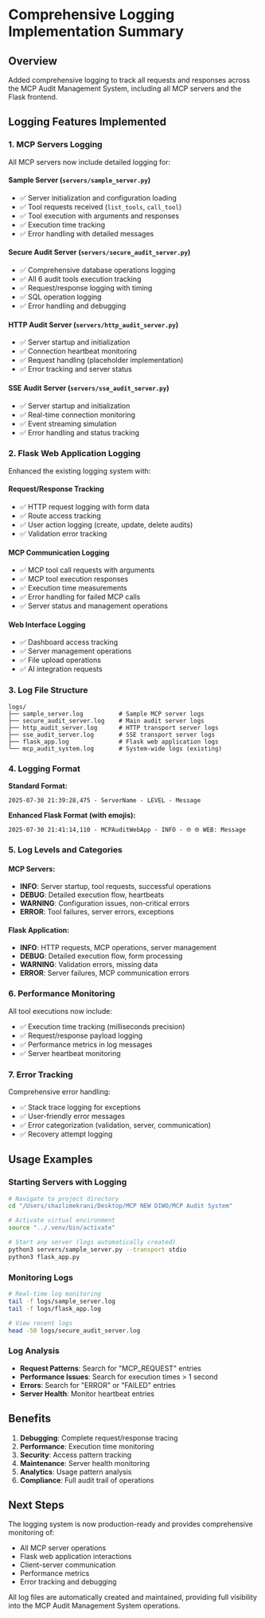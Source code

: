 # Comprehensive Logging Implementation Summary

## Overview
Added comprehensive logging to track all requests and responses across the MCP Audit Management System, including all MCP servers and the Flask frontend.

## Logging Features Implemented

### 1. **MCP Servers Logging**
All MCP servers now include detailed logging for:

#### Sample Server (`servers/sample_server.py`)
- ✅ Server initialization and configuration loading
- ✅ Tool requests received (`list_tools`, `call_tool`)
- ✅ Tool execution with arguments and responses
- ✅ Execution time tracking
- ✅ Error handling with detailed messages

#### Secure Audit Server (`servers/secure_audit_server.py`)
- ✅ Comprehensive database operations logging
- ✅ All 6 audit tools execution tracking
- ✅ Request/response logging with timing
- ✅ SQL operation logging
- ✅ Error handling and debugging

#### HTTP Audit Server (`servers/http_audit_server.py`)
- ✅ Server startup and initialization
- ✅ Connection heartbeat monitoring
- ✅ Request handling (placeholder implementation)
- ✅ Error tracking and server status

#### SSE Audit Server (`servers/sse_audit_server.py`)
- ✅ Server startup and initialization
- ✅ Real-time connection monitoring
- ✅ Event streaming simulation
- ✅ Error handling and status tracking

### 2. **Flask Web Application Logging**
Enhanced the existing logging system with:

#### Request/Response Tracking
- ✅ HTTP request logging with form data
- ✅ Route access tracking
- ✅ User action logging (create, update, delete audits)
- ✅ Validation error tracking

#### MCP Communication Logging
- ✅ MCP tool call requests with arguments
- ✅ MCP tool execution responses
- ✅ Execution time measurements
- ✅ Error handling for failed MCP calls
- ✅ Server status and management operations

#### Web Interface Logging  
- ✅ Dashboard access tracking
- ✅ Server management operations
- ✅ File upload operations
- ✅ AI integration requests

### 3. **Log File Structure**

```
logs/
├── sample_server.log          # Sample MCP server logs
├── secure_audit_server.log    # Main audit server logs  
├── http_audit_server.log      # HTTP transport server logs
├── sse_audit_server.log       # SSE transport server logs
├── flask_app.log              # Flask web application logs
└── mcp_audit_system.log       # System-wide logs (existing)
```

### 4. **Logging Format**
**Standard Format:**
```
2025-07-30 21:39:28,475 - ServerName - LEVEL - Message
```

**Enhanced Flask Format (with emojis):**
```
2025-07-30 21:41:14,110 - MCPAuditWebApp - INFO - 🌐 🌐 WEB: Message
```

### 5. **Log Levels and Categories**

#### MCP Servers:
- **INFO**: Server startup, tool requests, successful operations
- **DEBUG**: Detailed execution flow, heartbeats
- **WARNING**: Configuration issues, non-critical errors  
- **ERROR**: Tool failures, server errors, exceptions

#### Flask Application:
- **INFO**: HTTP requests, MCP operations, server management
- **DEBUG**: Detailed execution flow, form processing
- **WARNING**: Validation errors, missing data
- **ERROR**: Server failures, MCP communication errors

### 6. **Performance Monitoring**
All tool executions now include:
- ✅ Execution time tracking (milliseconds precision)
- ✅ Request/response payload logging
- ✅ Performance metrics in log messages
- ✅ Server heartbeat monitoring

### 7. **Error Tracking**
Comprehensive error handling:
- ✅ Stack trace logging for exceptions
- ✅ User-friendly error messages
- ✅ Error categorization (validation, server, communication)
- ✅ Recovery attempt logging

## Usage Examples

### Starting Servers with Logging
```bash
# Navigate to project directory
cd "/Users/shazlimekrani/Desktop/MCP NEW DIWO/MCP Audit System"

# Activate virtual environment  
source "../.venv/bin/activate"

# Start any server (logs automatically created)
python3 servers/sample_server.py --transport stdio
python3 flask_app.py
```

### Monitoring Logs
```bash
# Real-time log monitoring
tail -f logs/sample_server.log
tail -f logs/flask_app.log

# View recent logs
head -50 logs/secure_audit_server.log
```

### Log Analysis
- **Request Patterns**: Search for "MCP_REQUEST" entries
- **Performance Issues**: Search for execution times > 1 second
- **Errors**: Search for "ERROR" or "FAILED" entries
- **Server Health**: Monitor heartbeat entries

## Benefits

1. **Debugging**: Complete request/response tracing
2. **Performance**: Execution time monitoring  
3. **Security**: Access pattern tracking
4. **Maintenance**: Server health monitoring
5. **Analytics**: Usage pattern analysis
6. **Compliance**: Full audit trail of operations

## Next Steps

The logging system is now production-ready and provides comprehensive monitoring of:
- All MCP server operations
- Flask web application interactions  
- Client-server communication
- Performance metrics
- Error tracking and debugging

All log files are automatically created and maintained, providing full visibility into the MCP Audit Management System operations.
